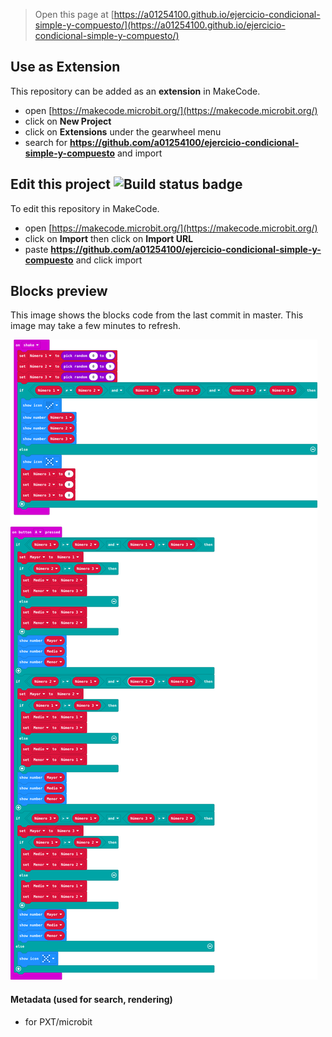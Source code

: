 
> Open this page at [https://a01254100.github.io/ejercicio-condicional-simple-y-compuesto/](https://a01254100.github.io/ejercicio-condicional-simple-y-compuesto/)

## Use as Extension

This repository can be added as an **extension** in MakeCode.

* open [https://makecode.microbit.org/](https://makecode.microbit.org/)
* click on **New Project**
* click on **Extensions** under the gearwheel menu
* search for **https://github.com/a01254100/ejercicio-condicional-simple-y-compuesto** and import

## Edit this project ![Build status badge](https://github.com/a01254100/ejercicio-condicional-simple-y-compuesto/workflows/MakeCode/badge.svg)

To edit this repository in MakeCode.

* open [https://makecode.microbit.org/](https://makecode.microbit.org/)
* click on **Import** then click on **Import URL**
* paste **https://github.com/a01254100/ejercicio-condicional-simple-y-compuesto** and click import

## Blocks preview

This image shows the blocks code from the last commit in master.
This image may take a few minutes to refresh.

![A rendered view of the blocks](https://github.com/a01254100/ejercicio-condicional-simple-y-compuesto/raw/master/.github/makecode/blocks.png)

#### Metadata (used for search, rendering)

* for PXT/microbit
<script src="https://makecode.com/gh-pages-embed.js"></script><script>makeCodeRender("{{ site.makecode.home_url }}", "{{ site.github.owner_name }}/{{ site.github.repository_name }}");</script>
